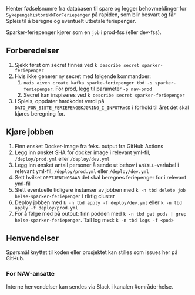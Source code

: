 Henter fødselsnumre fra databasen til spare og legger behovmeldinger for `SykepengehistorikkForFeriepenger` på rapiden, som blir besvart og får Spleis til å beregne og eventuelt utbetale feriepenger.

Sparker-feriepenger kjører som en `job` i prod-fss (eller dev-fss).

## Forberedelser
1. Sjekk først om secret finnes ved `k describe secret sparker-feriepenger`
2. Hvis ikke generer ny secret med følgende kommandoer:
   1. `nais aiven create kafka sparke-feriepenger tbd -s sparker-feriepenger`. For prod, legg til parameter `-p nav-prod`
   2. Secret kan inspiseres ved `k describe secret sparker-feriepenger`
3. I Spleis, oppdater hardkodet verdi på `DATO_FOR_SISTE_FERIEPENGEKJØRING_I_INFOTRYGD` i forhold til året det skal kjøres beregning for.

## Kjøre jobben
1. Finn ønsket Docker-image fra feks. output fra GitHub Actions
1. Legg inn ønsket SHA for docker image i relevant yml-fil, `/deploy/prod.yml` eller `/deploy/dev.yml`
1. Legg inn ønsket antall personer å sende ut behov i `ANTALL`-variabel i relevant yml-fil, `/deploy/prod.yml` eller `/deploy/dev.yml`
1. Sett hvilket `OPPTJENINGSAAR` det skal beregnes feriepenger for i relevant yml-fil
1. Slett eventuelle tidligere instanser av jobben med `k -n tbd delete job helse-sparker-feriepenger` i riktig cluster
1. Deploy jobben med `k -n tbd apply -f deploy/dev.yml` eller `k -n tbd apply -f deploy/prod.yml`
1. For å følge med på output: finn podden med `k -n tbd get pods | grep helse-sparker-feriepenger`. Tail log med: `k -n tbd logs -f <pod>`

## Henvendelser
Spørsmål knyttet til koden eller prosjektet kan stilles som issues her på GitHub.

### For NAV-ansatte
Interne henvendelser kan sendes via Slack i kanalen #område-helse.
